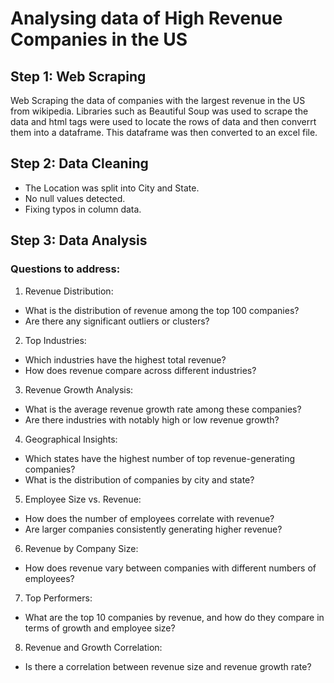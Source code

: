 # Analysing data of High Revenue Companies in the US
## Step 1: Web Scraping
Web Scraping the data of companies with the largest revenue in the US from wikipedia.
Libraries such as Beautiful Soup was used to scrape the data and html tags were used to locate the rows of data and then converrt them into a dataframe.
This dataframe was then converted to an excel file.

## Step 2: Data Cleaning
- The Location was split into City and State. 
- No null values detected.
- Fixing typos in column data.

## Step 3: Data Analysis
### Questions to address:
1) Revenue Distribution:
- What is the distribution of revenue among the top 100 companies?
- Are there any significant outliers or clusters?

2) Top Industries:
- Which industries have the highest total revenue?
- How does revenue compare across different industries?

3) Revenue Growth Analysis:
- What is the average revenue growth rate among these companies?
- Are there industries with notably high or low revenue growth?

4) Geographical Insights:
- Which states have the highest number of top revenue-generating companies?
- What is the distribution of companies by city and state?

5) Employee Size vs. Revenue:
- How does the number of employees correlate with revenue?
- Are larger companies consistently generating higher revenue?

6) Revenue by Company Size:
- How does revenue vary between companies with different numbers of employees?

7) Top Performers:
- What are the top 10 companies by revenue, and how do they compare in terms of growth and employee size?

8) Revenue and Growth Correlation:
- Is there a correlation between revenue size and revenue growth rate?

<!-- ### Insights -->

